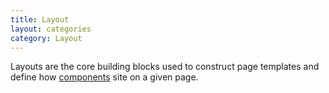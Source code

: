 ```yaml
---
title: Layout
layout: categories
category: Layout
---
```

Layouts are the core building blocks used to construct page templates and
define how [components](/components/) site on a given page.
